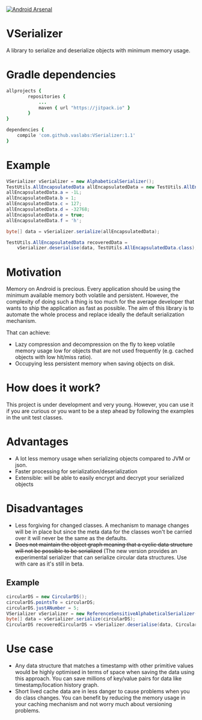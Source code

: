 [![Android Arsenal](https://img.shields.io/badge/Android%20Arsenal-VSerializer-green.svg?style=true)](https://android-arsenal.com/details/1/3563)
# VSerializer
A library to serialize and deserialize objects with minimum memory usage.

# Gradle dependencies
```ruby
allprojects {
		repositories {
			...
			maven { url "https://jitpack.io" }
		}
}
```

```ruby
dependencies {
    compile 'com.github.vaslabs:VSerializer:1.1'
}
```

# Example
```java
VSerializer vSerializer = new AlphabeticalSerializer();
TestUtils.AllEncapsulatedData allEncapsulatedData = new TestUtils.AllEncapsulatedData();
allEncapsulatedData.a = -1L;
allEncapsulatedData.b = 1;
allEncapsulatedData.c = 127;
allEncapsulatedData.d = -32768;
allEncapsulatedData.e = true;
allEncapsulatedData.f = 'h';

byte[] data = vSerializer.serialize(allEncapsulatedData);

TestUtils.AllEncapsulatedData recoveredData = 
	vSerializer.deserialise(data, TestUtils.AllEncapsulatedData.class);
```
# Motivation

Memory on Android is precious. Every application should be using the minimum available memory both volatile and persistent.
However, the complexity of doing such a thing is too much for the average developer that wants to ship the application as 
fast as possible. The aim of this library is to automate the whole process and replace ideally the default serialization mechanism.

That can achieve:
- Lazy compression and decompression on the fly to keep volatile memory usage low for objects that are not used frequently (e.g. cached objects with low hit/miss ratio).
- Occupying less persistent memory when saving objects on disk.


# How does it work?

This project is under development and very young. However, you can use it if you are curious or you want to be a step ahead by 
following the examples in the unit test classes.

# Advantages
- A lot less memory usage when serializing objects compared to JVM or json.
- Faster processing for serialization/deserialization
- Extensible: will be able to easily encrypt and decrypt your serialized objects

# Disadvantages
- Less forgiving for changed classes. A mechanism to manage changes will be in place but since the meta data for the classes won't be carried over it will never be the same as the defaults.
- ~~Does not maintain the object graph meaning that a cyclic data structure will not be possible to be serialized~~ (The new version provides an experimental serializer that can serialize circular data structures. Use with care as it's still in beta.

## Example 
```java
circularDS = new CircularDS();
circularDS.pointsTo = circularDS;
circularDS.justANumber = 5;
VSerializer vSerializer = new ReferenceSensitiveAlphabeticalSerializer();
byte[] data = vSerializer.serialize(circularDS);
CircularDS recoveredCircularDS = vSerializer.deserialise(data, CircularDS.class);
```

# Use case
- Any data structure that matches a timestamp with other primitive values would be highly optimised in terms of space when saving the data using this approach. You can save millions of key/value pairs for data like timestamp/location history graph.
- Short lived cache data are in less danger to cause problems when you do class changes. You can benefit by reducing the memory usage in your caching mechanism and not worry much about versioning problems.
